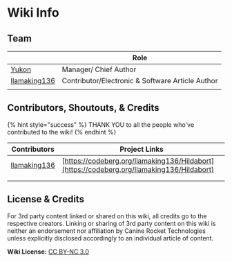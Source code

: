 # Wiki Info

## Team

<table><thead><tr><th data-type="users" data-multiple></th><th>Role</th></tr></thead><tbody><tr><td><a href="http://localhost:5000/u/MuiZts1GNphi1dkDTCY3ivZH1Os2">Yukon</a></td><td>Manager/ Chief Author</td></tr><tr><td><a href="http://localhost:5000/u/xB2g818Jdkfh3Iflur0zbF68QTj2">llamaking136</a></td><td>Contributor/Electronic &#x26; Software Article Author</td></tr><tr><td></td><td></td></tr></tbody></table>

## Contributors, Shoutouts, & Credits

{% hint style="success" %}
THANK YOU to all the people who've contributed to the wiki!
{% endhint %}

| Contributors                                    | Project Links                                                                              |
| ----------------------------------------------- | ------------------------------------------------------------------------------------------ |
| [llamaking136](https://github.com/llamaking136) | [https://codeberg.org/llamaking136/Hildabort](https://codeberg.org/llamaking136/Hildabort) |
|                                                 |                                                                                            |
|                                                 |                                                                                            |





## License & Credits

For 3rd party content linked or shared on this wiki, all credits go to the respective creators. Linking or sharing of 3rd party content on this wiki is neither an endorsement nor affiliation by Canine Rocket Technologies unless explicitly disclosed accordingly to an individual article of content.&#x20;

**Wiki License:** [CC BY-NC 3.0](https://creativecommons.org/licenses/by-nc/3.0/)

